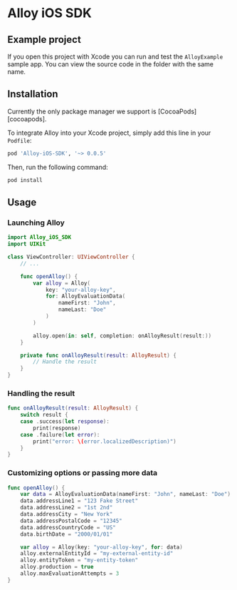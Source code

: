 # Alloy iOS SDK

## Example project

If you open this project with Xcode you can run and test the `AlloyExample` sample app.
You can view the source code in the folder with the same name.

## Installation

Currently the only package manager we support is [CocoaPods][cocoapods].

To integrate Alloy into your Xcode project, simply add this line in your `Podfile`:

```ruby
pod 'Alloy-iOS-SDK', '~> 0.0.5'
```

Then, run the following command:

```sh
pod install
```

## Usage

### Launching Alloy

```swift
import Alloy_iOS_SDK
import UIKit

class ViewController: UIViewController {
    // ...

    func openAlloy() {
        var alloy = Alloy(
            key: "your-alloy-key",
            for: AlloyEvaluationData(
                nameFirst: "John",
                nameLast: "Doe"
            )
        )

        alloy.open(in: self, completion: onAlloyResult(result:))
    }

    private func onAlloyResult(result: AlloyResult) {
        // Handle the result
    }
}
```

### Handling the result

```swift
func onAlloyResult(result: AlloyResult) {
    switch result {
    case .success(let response):
        print(response)
    case .failure(let error):
        print("error: \(error.localizedDescription)")
    }
}
```

### Customizing options or passing more data

```swift
func openAlloy() {
    var data = AlloyEvaluationData(nameFirst: "John", nameLast: "Doe")
    data.addressLine1 = "123 Fake Street"
    data.addressLine2 = "1st 2nd"
    data.addressCity = "New York"
    data.addressPostalCode = "12345"
    data.addressCountryCode = "US"
    data.birthDate = "2000/01/01"

    var alloy = Alloy(key: "your-alloy-key", for: data)
    alloy.externalEntityId = "my-external-entity-id"
    alloy.entityToken = "my-entity-token"
    alloy.production = true
    alloy.maxEvaluationAttempts = 3
}
```
